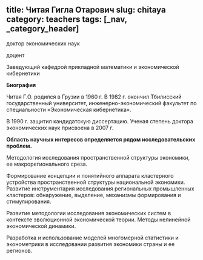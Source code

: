 title: Читая Гигла Отарович
slug: chitaya
category: teachers
tags: [_nav, _category_header]
---

доктор экономических наук

доцент

Заведующий кафедрой прикладной математики и экономической кибернетики

__Биография__

Читая Г.О. родился в Грузии в 1960 г. В 1982 г. окончил Тбилисский государственный университет, инженерно-экономический факультет по специальности «Экономическая кибернетика».

В 1990 г. защитил кандидатскую диссертацию. Ученая степень доктора экономических наук присвоена в 2007 г.

__Область научных интересов определяется рядом исследовательских проблем.__

Методология исследования пространственной структуры экономики, ее макрорегионального среза.

Формирование концепции и понятийного аппарата кластерного устройства пространственной структуры национальной экономики. Развитие инструментария исследования региональных промышленных кластеров: обнаружение, выделение, механизмы формирования и стимулирования.

Развитие методологии исследования экономических систем в контексте эволюционной экономической теории. Методы нелинейной экономической динамики.

Разработка и использование моделей многомерной статистики и эконометрики в исследовании развития экономики страны и ее регионов.
